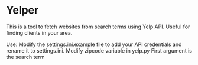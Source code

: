 # Yelper

This is a tool to fetch websites from search terms using Yelp API. Useful for finding clients in your area.

Use:
Modify the settings.ini.example file to add your API credentials and rename it to settings.ini.
Modify zipcode variable in yelp.py
First argument is the search term